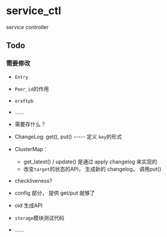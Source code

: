 # service_ctl
service controller


## Todo

### 需要修改
- `Entry`
- `Peer_id`的作用
- `eraftpb`
- ......

- 需要存什么？
- ChangeLog: get(), put() -----  定义 `key`的形式
- ClusterMap： 
    - get_latest() / update() 是通过 apply changelog 来实现的
    - 改变`target`的状态的API， 生成新的 changelog， 调用put()
- checkliveness?
- config 部分， 提供 get/put 就够了
- oid 生成API
- `storage`模块测试代码
- ......
